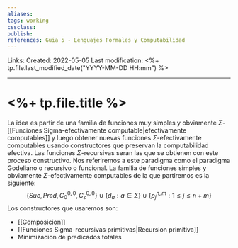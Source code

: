 ```yaml
---
aliases: 
tags: working
cssclass: 
publish: 
references: Guia 5 - Lenguajes Formales y Computabilidad
---
```

Links: 
Created: 2022-05-05
Last modification: <%+ tp.file.last_modified_date("YYYY-MM-DD HH:mm") %>

---
# <%+ tp.file.title %>
La idea es partir de una familia de funciones muy simples y obviamente $\Sigma$-[[Funciones Sigma-efectivamente computable|efectivamente computables]] y luego obtener nuevas funciones $\Sigma$-efectivamente computables usando constructores que preservan la computabilidad efectiva. Las funciones $\Sigma$-recursivas seran las que se obtienen con este proceso constructivo. 
Nos referiremos a este paradigma como el paradigma Godeliano o recursivo o funcional.
La familia de funciones simples y obviamente $\Sigma$-efectivamente computables de la que partiremos es la siguiente:
$$
\left\{ Suc,Pred,C_{0}^{0,0},C_{\varepsilon }^{0,0}\right\} 
\cup 
\left\{ d_{a}:a\in \Sigma \right\} 
\cup 
\left\{ p_{j}^{n,m}:1\leq j\leq n+m\right\}
$$
Los constructores que usaremos son:
- [[Composicion]]
- [[Funciones Sigma-recursivas primitivas|Recursion primitiva]]
- Minimizacion de predicados totales


